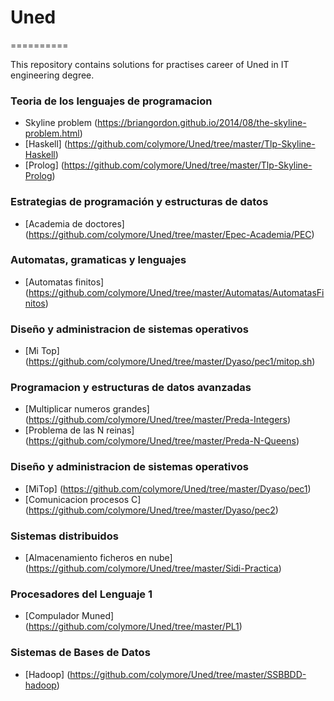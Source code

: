 # Uned
==========

This repository contains solutions for practises career of Uned in IT engineering degree.

### Teoria de los lenguajes de programacion
* Skyline problem (https://briangordon.github.io/2014/08/the-skyline-problem.html)  
 * [Haskell] (https://github.com/colymore/Uned/tree/master/Tlp-Skyline-Haskell)   
 * [Prolog] (https://github.com/colymore/Uned/tree/master/Tlp-Skyline-Prolog)
  
 
### Estrategias de programación y estructuras de datos  
* [Academia de doctores] (https://github.com/colymore/Uned/tree/master/Epec-Academia/PEC)

### Automatas, gramaticas y lenguajes
* [Automatas finitos] (https://github.com/colymore/Uned/tree/master/Automatas/AutomatasFinitos)

### Diseño y administracion de sistemas operativos
* [Mi Top] (https://github.com/colymore/Uned/tree/master/Dyaso/pec1/mitop.sh)

### Programacion y estructuras de datos avanzadas
* [Multiplicar numeros grandes] (https://github.com/colymore/Uned/tree/master/Preda-Integers)
* [Problema de las N reinas] (https://github.com/colymore/Uned/tree/master/Preda-N-Queens)

### Diseño y administracion de sistemas operativos
* [MiTop] (https://github.com/colymore/Uned/tree/master/Dyaso/pec1)
* [Comunicacion procesos C] (https://github.com/colymore/Uned/tree/master/Dyaso/pec2)

### Sistemas distribuidos
* [Almacenamiento ficheros en nube] (https://github.com/colymore/Uned/tree/master/Sidi-Practica)

### Procesadores del Lenguaje 1
*  [Compulador Muned] (https://github.com/colymore/Uned/tree/master/PL1)

### Sistemas de Bases de Datos
* [Hadoop] (https://github.com/colymore/Uned/tree/master/SSBBDD-hadoop)
